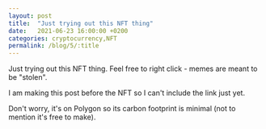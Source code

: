 ```yaml
---
layout: post
title:  "Just trying out this NFT thing"
date:   2021-06-23 16:00:00 +0200
categories: cryptocurrency,NFT
permalink: /blog/5/:title
---
```

Just trying out this NFT thing.
Feel free to right click - memes are meant to be "stolen".

I am making this post before the NFT so I can\'t include the link just yet.

Don\'t  worry, it\'s on Polygon so its carbon footprint is minimal (not to mention it\'s free to make).